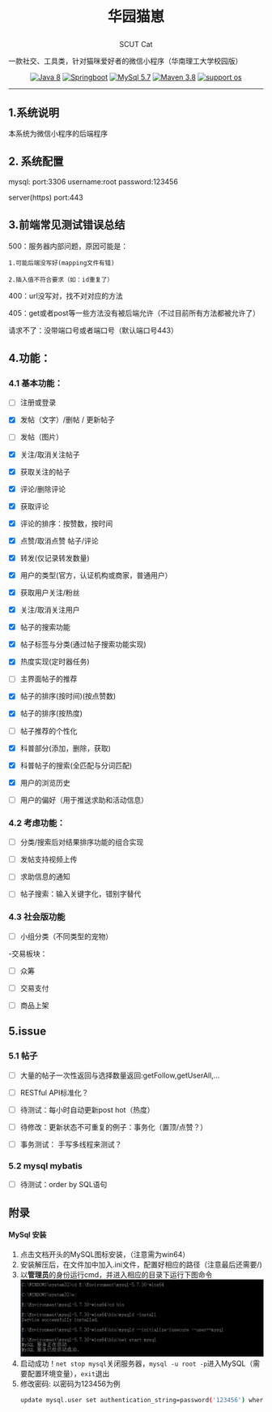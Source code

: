 # <p align='center'>华园猫崽 </p>
<p align='center'>SCUT Cat</p>


一款社交、工具类，针对猫咪爱好者的微信小程序（华南理工大学校园版）

<div align='center'>

[![Java 8](https://img.shields.io/badge/JAVA-8-red?style=for-the-badge)]()
[![Springboot](https://img.shields.io/badge/springboot-2.5-green?style=for-the-badge)](https://spring.io/projects/spring-boot)
[![MySql 5.7](https://img.shields.io/badge/MySql-5.7.0-blue?style=for-the-badge)](https://dev.mysql.com/get/Downloads/MySQL-5.7/mysql-5.7.19-winx64.zip)
[![Maven 3.8](https://img.shields.io/badge/Maven-3.8-lightblue?style=for-the-badge)]()
[![support os](https://img.shields.io/badge/os-linux%2C%20win%2C%20mac-yellow.svg?style=for-the-badge)]()

</div>

---

## 1.系统说明

本系统为微信小程序的后端程序

## 2. 系统配置

mysql: port:3306 username:root password:123456

server(https) port:443 

## 3.前端常见测试错误总结

500：服务器内部问题，原因可能是：

    1.可能后端没写好(mapping文件有错)

    2.插入值不符合要求（如：id重复了）

400：url没写对，找不对对应的方法

405：get或者post等一些方法没有被后端允许（不过目前所有方法都被允许了）

请求不了：没带端口号或者端口号（默认端口号443）

## 4.功能：

### 4.1 基本功能：
- [ ] 注册或登录

- [x] 发帖（文字）/删帖 / 更新帖子
  
- [ ] 发帖（图片）
  
- [x] 关注/取消关注帖子

- [x] 获取关注的帖子

- [x] 评论/删除评论

- [x] 获取评论

- [x] 评论的排序：按赞数，按时间

- [x] 点赞/取消点赞 帖子/评论

- [x] 转发(仅记录转发数量)
  
- [x] 用户的类型(官方，认证机构或商家，普通用户）
  
- [x] 获取用户关注/粉丝
  
- [x] 关注/取消关注用户
  
- [x] 帖子的搜索功能
  
- [x] 帖子标签与分类(通过帖子搜索功能实现)
  
- [x] 热度实现(定时器任务)
  
- [ ] 主界面帖子的推荐
  
- [x] 帖子的排序(按时间)(按点赞数)

- [x] 帖子的排序(按热度)

- [ ] 帖子推荐的个性化

- [x] 科普部分(添加，删除，获取)

- [x] 科普帖子的搜索(全匹配与分词匹配)

- [x] 用户的浏览历史

- [ ] 用户的偏好（用于推送求助和活动信息）

### 4.2 考虑功能：

- [ ] 分类/搜索后对结果排序功能的组合实现

- [ ] 发帖支持视频上传
  
- [ ] 求助信息的通知

- [ ] 帖子搜索：输入关键字化，错别字替代

### 4.3 社会版功能
- [ ] 小组分类（不同类型的宠物） 
 
-交易板块：

- [ ] 众筹
  
- [ ] 交易支付
  
- [ ] 商品上架

## 5.issue
 
### 5.1 帖子

- [ ] 大量的帖子一次性返回与选择数量返回:getFollow,getUserAll,...

- [ ] RESTful API标准化？

- [ ] 待测试：每小时自动更新post hot（热度）

- [ ] 待修改：更新状态不可重复的例子：事务化（置顶/点赞？）

- [ ] 事务测试： 手写多线程来测试？

### 5.2 mysql mybatis

- [ ] 待测试：order by SQL语句

## 附录

#### MySql 安装
1. 点击文档开头的MySQL图标安装，（注意需为win64）
2. 安装解压后，在文件加中加入.ini文件，配置好相应的路径（注意最后还需要/)
3. 以**管理员**的身份运行cmd，并进入相应的目录下运行下图命令
![img.png](img.png)
4. 启动成功！`net stop mysql`关闭服务器，`mysql -u root -p`进入MySQL（需要配置环境变量），`exit`退出
5. 修改密码: 以密码为123456为例
   ```bash
   update mysql.user set authentication_string=password('123456') where user='root'and Host = 'localhost';
    ```